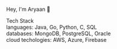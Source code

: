 Hey, I'm Aryaan 👋     

Tech Stack    
languages: Java, Go, Python, C, SQL     
databases: MongoDB, PostgreSQL, Oracle     
cloud techologies: AWS, Azure, Firebase     

